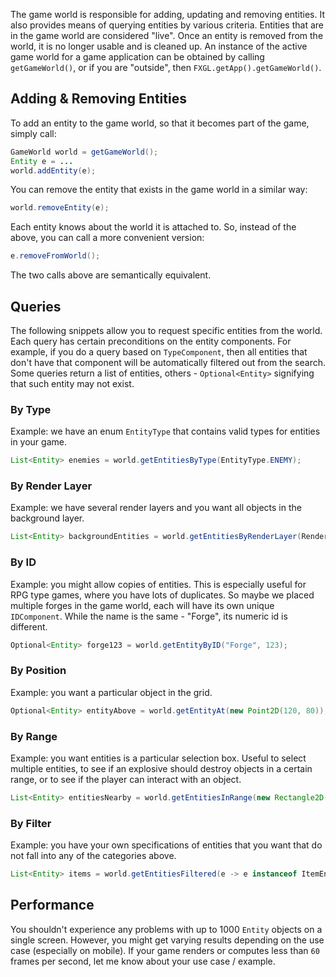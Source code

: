 The game world is responsible for adding, updating and removing entities.
It also provides means of querying entities by various criteria.
Entities that are in the game world are considered "live".
Once an entity is removed from the world, it is no longer usable and is cleaned up.
An instance of the active game world for a game application can be obtained by calling `getGameWorld()`, or if you are "outside", then `FXGL.getApp().getGameWorld()`.

## Adding & Removing Entities

To add an entity to the game world, so that it becomes part of the game, simply call:

```java
GameWorld world = getGameWorld();
Entity e = ...
world.addEntity(e);
```

You can remove the entity that exists in the game world in a similar way:

```java
world.removeEntity(e);
```

Each entity knows about the world it is attached to.
So, instead of the above, you can call a more convenient version:

```java
e.removeFromWorld();
```

The two calls above are semantically equivalent.

## Queries

The following snippets allow you to request specific entities from the world.
Each query has certain preconditions on the entity components.
For example, if you do a query based on `TypeComponent`, then all entities that don't have that component will be automatically filtered out from the search.
Some queries return a list of entities, others - `Optional<Entity>` signifying that such entity may not exist.

### By Type

Example: we have an enum `EntityType` that contains valid types for entities in your game.

```java
List<Entity> enemies = world.getEntitiesByType(EntityType.ENEMY);
```

### By Render Layer

Example: we have several render layers and you want all objects in the background layer.

```java
List<Entity> backgroundEntities = world.getEntitiesByRenderLayer(RenderLayer.BACKGROUND);
```

### By ID

Example: you might allow copies of entities. This is especially useful for RPG type games, where you have lots of duplicates. So maybe we placed multiple forges in the game world, each will have its own unique `IDComponent`. While the name is the same - "Forge", its numeric id is different.

```java
Optional<Entity> forge123 = world.getEntityByID("Forge", 123);
```

### By Position

Example: you want a particular object in the grid.

```java
Optional<Entity> entityAbove = world.getEntityAt(new Point2D(120, 80));
```

### By Range

Example: you want entities is a particular selection box. Useful to select multiple entities, to see if an explosive should destroy objects in a certain range, or to see if the player can interact with an object.

```java
List<Entity> entitiesNearby = world.getEntitiesInRange(new Rectangle2D(50, 50, 100, 100));
```

### By Filter

Example: you have your own specifications of entities that you want that do not fall into any of the categories above.

```java
List<Entity> items = world.getEntitiesFiltered(e -> e instanceof ItemEntity);
```

## Performance

You shouldn't experience any problems with up to 1000 `Entity` objects on a single screen.
However, you might get varying results depending on the use case (especially on mobile).
If your game renders or computes less than `60` frames per second, let me know about your use case / example.